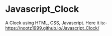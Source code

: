 # Javascript_Clock
A Clock using HTML, CSS, Javascript.
Here it is:- https://nootz1999.github.io/Javascript_Clock/
